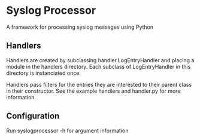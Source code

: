 Syslog Processor
================

A framework for processing syslog messages using Python


Handlers
--------

Handlers are created by subclassing handler.LogEntryHandler and placing a
module in the handlers directory. Each subclass of LogEntryHandler in this
directory is instanciated once.

Handlers pass filters for the entries they are interested to their parent class
in their constructor. See the example handlers and handler.py for more
information.


Configuration
-------------

Run syslogprocessor -h for argument information

